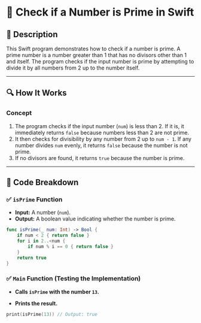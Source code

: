 # 📌 Check if a Number is Prime in Swift

## 🚀 Description
This Swift program demonstrates how to check if a number is prime. A prime number is a number greater than 1 that has no divisors other than 1 and itself. The program checks if the input number is prime by attempting to divide it by all numbers from 2 up to the number itself.

---

## 🔍 How It Works

### **Concept**
1. The program checks if the input number (`num`) is less than 2. If it is, it immediately returns `false` because numbers less than 2 are not prime.
2. It then checks for divisibility by any number from 2 up to `num - 1`. If any number divides `num` evenly, it returns `false` because the number is not prime.
3. If no divisors are found, it returns `true` because the number is prime.

---

## 📂 Code Breakdown

### ✅ **`isPrime` Function**
- **Input:** A number (`num`).
- **Output:** A boolean value indicating whether the number is prime.

```swift
func isPrime(_ num: Int) -> Bool {
    if num < 2 { return false }
    for i in 2..<num {
        if num % i == 0 { return false }
    }
    return true
}
```
### ✅ **`Main` Function (Testing the Implementation)**
- **Calls `isPrime` with the number `13`.**

- **Prints the result.**

```swift
print(isPrime(13)) // Output: true
```
